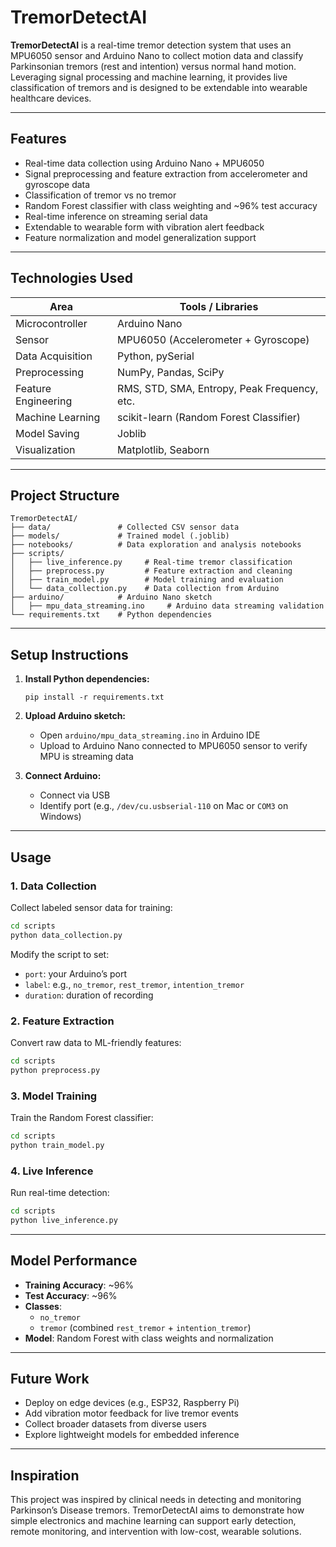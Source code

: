 # TremorDetectAI

**TremorDetectAI** is a real-time tremor detection system that uses an MPU6050 sensor and Arduino Nano to collect motion data and classify Parkinsonian tremors (rest and intention) versus normal hand motion. Leveraging signal processing and machine learning, it provides live classification of tremors and is designed to be extendable into wearable healthcare devices.

---

## Features

- Real-time data collection using Arduino Nano + MPU6050  
- Signal preprocessing and feature extraction from accelerometer and gyroscope data  
- Classification of tremor vs no tremor  
- Random Forest classifier with class weighting and ~96% test accuracy  
- Real-time inference on streaming serial data  
- Extendable to wearable form with vibration alert feedback  
- Feature normalization and model generalization support  

---

## Technologies Used

| Area                 | Tools / Libraries                                  |
|----------------------|----------------------------------------------------|
| Microcontroller      | Arduino Nano                                       |
| Sensor               | MPU6050 (Accelerometer + Gyroscope)                |
| Data Acquisition     | Python, pySerial                                   |
| Preprocessing        | NumPy, Pandas, SciPy                               |
| Feature Engineering  | RMS, STD, SMA, Entropy, Peak Frequency, etc.       |
| Machine Learning     | scikit-learn (Random Forest Classifier)            |
| Model Saving         | Joblib                                             |
| Visualization        | Matplotlib, Seaborn                                |

---

## Project Structure

```
TremorDetectAI/
├── data/               # Collected CSV sensor data  
├── models/             # Trained model (.joblib)  
├── notebooks/          # Data exploration and analysis notebooks  
├── scripts/  
│   ├── live_inference.py     # Real-time tremor classification  
│   ├── preprocess.py         # Feature extraction and cleaning  
│   ├── train_model.py        # Model training and evaluation  
│   └── data_collection.py    # Data collection from Arduino  
├── arduino/            # Arduino Nano sketch
│   ├── mpu_data_streaming.ino     # Arduino data streaming validation  
└── requirements.txt    # Python dependencies  
```

---

## Setup Instructions

1. **Install Python dependencies:**
   ```
   pip install -r requirements.txt
   ```

2. **Upload Arduino sketch:**
   - Open `arduino/mpu_data_streaming.ino` in Arduino IDE  
   - Upload to Arduino Nano connected to MPU6050 sensor to verify MPU is streaming data  

3. **Connect Arduino:**
   - Connect via USB  
   - Identify port (e.g., `/dev/cu.usbserial-110` on Mac or `COM3` on Windows)  

---

## Usage

### 1. Data Collection

Collect labeled sensor data for training:

```bash
cd scripts
python data_collection.py
```

Modify the script to set:
- `port`: your Arduino’s port  
- `label`: e.g., `no_tremor`, `rest_tremor`, `intention_tremor`  
- `duration`: duration of recording  

### 2. Feature Extraction

Convert raw data to ML-friendly features:

```bash
cd scripts
python preprocess.py
```

### 3. Model Training

Train the Random Forest classifier:

```bash
cd scripts
python train_model.py
```

### 4. Live Inference

Run real-time detection:

```bash
cd scripts
python live_inference.py
```

---

## Model Performance

- **Training Accuracy**: ~96%  
- **Test Accuracy**: ~96%  
- **Classes**:  
  - `no_tremor`  
  - `tremor` (combined `rest_tremor` + `intention_tremor`)  
- **Model**: Random Forest with class weights and normalization  

---

## Future Work

- Deploy on edge devices (e.g., ESP32, Raspberry Pi)  
- Add vibration motor feedback for live tremor events  
- Collect broader datasets from diverse users  
- Explore lightweight models for embedded inference  

---

## Inspiration

This project was inspired by clinical needs in detecting and monitoring Parkinson’s Disease tremors. TremorDetectAI aims to demonstrate how simple electronics and machine learning can support early detection, remote monitoring, and intervention with low-cost, wearable solutions.
